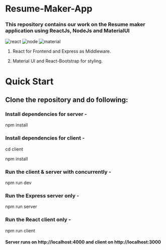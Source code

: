 # Resume-Maker-App
### This repository contains our work on the Resume maker application using ReactJs, NodeJs and MaterialUI 

![react](https://user-images.githubusercontent.com/53760244/117580328-18985c80-b115-11eb-8a8d-159d00e79e2d.JPG)
![node](https://user-images.githubusercontent.com/53760244/117580326-17ffc600-b115-11eb-9e59-67cc7a51d485.JPG)
![material](https://user-images.githubusercontent.com/53760244/117580324-16360280-b115-11eb-9990-ef5c36bd4c76.JPG)

1. React for Frontend and Express as Middleware.

2. Material UI and React-Bootstrap for styling.

# Quick Start
## Clone the repository and do following:

### Install dependencies for server - 
  npm install

### Install dependencies for client - 
  cd client
  
  npm install

### Run the client & server with concurrently -
  npm run dev

### Run the Express server only - 
  npm run server

### Run the React client only - 
  npm run client

#### Server runs on http://localhost:4000 and client on http://localhost:3000

